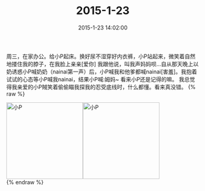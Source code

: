 ﻿---
title: 2015-1-23
date: 2015-1-23 14:02:00
tags:
categories: 妈妈
---
周三，在家办公。给小P起床。换好尿不湿穿好内衣裤，小P站起来，微笑着自然地搂住我的脖子，在我脸上亲亲[爱你]
我跟他说，叫我声妈妈呗...自从那天晚上以奶诱惑小P喊奶奶（nainai第一声）后，小P喊我和他爹都喊nainai[害羞]。我抱着试试的心态等小P喊我nainai，结果小P喊:姆妈~
看来小P还是记得的嘛。
我总觉得我亲爱的小P賊笑着偷偷瞄我探我的忍受底线时，什么都懂。看来真没错。
{% raw %}
<div style="width:500 px">
<div style="float:left; width:100 px"><img src="/images/微信图片_20171011080552.jpg" width="200" alt="小P"></div>
<div style="float:left; width:100 px"><img src="/images/微信图片_20171011080613.jpg" width="200" alt="小P"></div>
<div style="clear:both"></div>
</div>
{% endraw %}